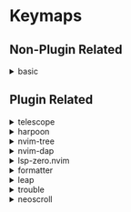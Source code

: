 # Keymaps

## Non-Plugin Related

<details/>

<Summary>basic</Summary>

- `<leader>t`   - Enter Terminal Mode
- `<Esc>`       - Escape Terminal Mode
- `<leader>d`   - Black Hole Delete
- `<leader>e`   - Vim File Explorer

</details>

## Plugin Related

<details/>

<Summary>telescope</summary>

- `<leader>y`   - Copy to System Clipboard
- `<leader>ff`  - Toggle Telescope Find Files
- `<leader>fg`  - Toggle Telescope Live Grep
- `<leader>fh`  - Toggle Telescope Help Tags

</details>

<details/>

<Summary>harpoon</summary>

- `Ctrl-e`      - Open Stabbed Windows
- `<leader>a`   - Stab Window
- `Ctrl-t`      - Switch to Window 1
- `Ctrl-h`      - Switch to Window 2

</details>

<details/>

<Summary>nvim-tree</summary>

- `<leader>-f`  - Open Tree

</details>

<details/>

<Summary>nvim-dap</summary>

- `Alt-t`       - Toggle Dap Window
- `Ctrl-c`      - Continue
- `Ctrl-right`  - Step Over
- `Ctrl-down`   - Step Into
- `Ctrl-up`     - Step Out
- `Ctrl-x`      - Toggle Breakpoint
- `Ctrl-t`      - Reset
- `Ctrl-k`      - Eval
- `Ctrl-w`      - Elements Watches Add
- `Ctrl-m`      - Float Element
- `Ctrl-v`      - Float Element Scopes
- `Ctrl-r`      - Float Element Repl
- `Ctrl-q`      - Terminate

</details>

<details/>

<Summary>lsp-zero.nvim</summary>

- `gD`          - Go to Declaration
- `gd`          - Go to Definition
- `K`           - Hover
- `<leader>vws` - Workspace Symbol
- `<leader>vd`  - Diagnostic Open Float
- `[d`          - Diagnostic Go to Next
- `]d`          - Diagnostic Go to Previous
- `<leader>vca` - Code Action
- `<leader>vrr` - References
- `Ctrl-h`      - Signature Help
- `,f`          - Formatting (See formatter Plugin)

</details>


<details/>

<Summary>formatter</summary>

- `<leader>F`   - Format Write

</details>

<details/>

<Summary>leap</summary>

- `s`           - leap Forward
- `S`           - leap Backwards

</details>

<details/>

<Summary>trouble</summary>

- `<leader>xx`  - Diagnostics Toggle
- `<leader>xX`  - Diagnostics Toggle for Current Buffer
- `<leader>xs`  - Symbols Toggle
- `<leader>xl`  - Lsp Toggle Focus Window Position Right False
- `<leader>xL`  - Loclist Toggle
- `<leader>xQ`  - Trouble Quick Fix List Toggle

</details>

<details/>

<Summary>neoscroll</summary>

- `Ctrl-d`      - Scroll Down
- `Ctrl-u`      - Scroll Up
- `Ctrl-b`      - Large Scroll Up
- `Ctrl-f`      - Large Scroll Down
- `C-y`         - Little Scroll Up

</details>
